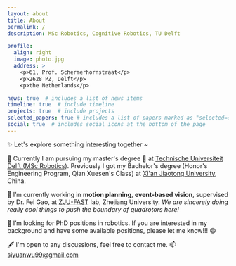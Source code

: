 ```yaml
---
layout: about
title: About
permalink: /
description: MSc Robotics, Cognitive Robotics, TU Delft

profile:
  align: right
  image: photo.jpg
  address: >
    <p>61, Prof. Schermerhornstraat</p>
    <p>2628 PZ, Delft</p>
    <p>the Netherlands</p>

news: true  # includes a list of news items
timeline: true  # include timeline
projects: true  # include projects
selected_papers: true # includes a list of papers marked as "selected={true}"
social: true  # includes social icons at the bottom of the page
---
```


✨ Let's explore something interesting together ~

🔭 Currently I am pursuing my master's degree 🏫️  at [Technische Universiteit Delft (MSc Robotics)](https://www.tudelft.nl/onderwijs/opleidingen/masters/rb/msc-robotics/). Previously I got my Bachelor's degree (Honor's Engineering Program, Qian Xuesen's Class) at [Xi'an Jiaotong University](http://en.xjtu.edu.cn/), China. 

🌱 I’m currently working in **motion planning**, **event-based vision**, supervised by Dr. Fei Gao, at [ZJU-FAST](http://www.zju-fast.com/) lab, Zhejiang University. *We are sincerely doing really cool things to push the boundary of quadrotors here!*

🤔 I’m looking for PhD positions in robotics. If you are interested in my background and have some available positions, please let me know!!! 😄️

🖋️ I'm open to any discussions, feel free to contact me. 📫 [siyuanwu99@gmail.com](mailto:siyuanwu99@gmail.com)


<link href='https://fonts.googleapis.com/css?family=Open+Sans:400,300,300italic,400italic,600,600italic,700,700italic' rel='stylesheet' type='text/css'>
  


<!-- The Timeline -->



